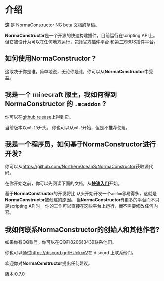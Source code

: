 # 介绍

**这** 是 NormaConstructor NG beta 文档的草稿。

**NormaConstructor**是一个开源的快速构建插件，目前运行在scripting API上。
但它被设计为可以在任何地方运行，包括官方插件平台
和第三方BDS插件平台。

## 如何使用**NormaConstructor** ?
这取决于你是谁，简单地说，无论你是谁，你可以从**NormaConstructor**中受益。

## 我是一个 minecraft 服主，我如何得到 **NormaConstructor** 的 `.mcaddon` ?
你可以在[github release](https://github.com/NorthernOceanS/NormaConstructor/releases/latest)上得到它。

当前版本以`v0.13`开头。
你也可以从`v0.8`开始，但是不推荐使用。

## 我是一个程序员，如何基于**NormaConstructor**进行开发?
你可以从<https://github.com/NorthernOceanS/NormaConstructor>获取源代码。

在你开始之前，你可以先阅读下面的文档，从[**快速入门**](get-started.md)开始。

基于**NormaConstructor**的开发将比
从头开始开发一个`addon`容易得多，这就是**NormaConstructor**被创建的原因。
当**NormaConstructor**有更多的平台而不只是scripting API时，
你的工作可以直接在这些平台上运行，而不需要修改任何内容。

## 我如何联系**NormaConstructor**的创始人和其他作者?
如果你有QQ账号，你可以在QQ群820683439联系他们。

你也可以通过<https://discord.gg/HUcknnV>在 discord 上联系他们。

欢迎你对**NormaConstructor**提出任何建议。


版本:0.7.0

